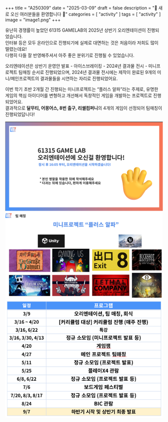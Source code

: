 +++
title = "A250309"
date = "2025-03-09"
draft = false
description = "🎉 새로 오신 여러분들을 환영합니다 🎉"
categories = [
    "activity"
]
tags = [
    "activity"
]
image = "image1.png"
+++


유난히 경쟁률이 높았던 61315 GAMELAB의 2025년 상반기 오리엔테이션이 진행되었습니다.    
인터뷰 등은 모두 온라인으로 진행되기에 실제로 대면하는 것은 처음이라 저희도 많이 떨렸는데요!    
다행히 다들 잘 반영해주셔서 아주 좋은 분위기로 진행될 수 있었습니다.    

오리엔테이션은 상반기 운영안 발표 - 아이스브레이킹 - 2024년 결과물 전시 - 미니프로젝트 팀매칭 순서로 진행되었으며, 2024년 결과물 전시에는 제작이 완료된 9개의 미니/메인프로젝트의 결과물들을 시연하는 자리로 진행되었어요.    

이번 학기 초반 2개월 간 진행되는 미니프로젝트는 “플러스 알파”라는 주제로, 유명한 게임의 핵심 아이디어를 변형하고 개선해서 독창적인 게임을 개발하는 프로젝트로 진행되었어요.    
결과적으로 **달무티, 어몽어스, 8번 출구, 리썰컴퍼니**의 4개의 게임이 선정되어 팀매칭이 진행되었답니다!    

![](image1.png)
![](image2.png)
![](image3.png)